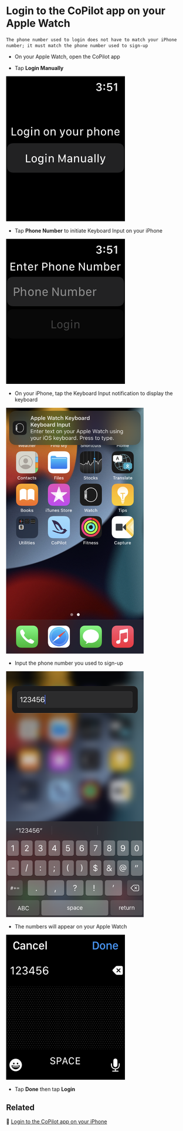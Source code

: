 # Login to the CoPilot app on your Apple Watch

```{note}
The phone number used to login does not have to match your iPhone number; it must match the phone number used to sign-up
```

- On your Apple Watch, open the CoPilot app

- Tap **Login Manually**

![copilot-apple-watch-login](png/d815f1b767b9a926408a7eb7cde93c1d3ff24ea1.png)

- Tap **Phone Number** to initiate Keyboard Input on your iPhone

![copilot-apple-watch-login-manually](png/e7c1eecfd46987fd7389a8412db32a71e2c7a480.png)

- On your iPhone, tap the Keyboard Input notification to display the keyboard

<img src="png/0bc47698e7bf76732a954070fc513499ba733ff0.png" width="375">

- Input the phone number you used to sign-up

<img src="png/9ea85ec87eb4b369ece023998c519f0994c90573.png" width="375">

- The numbers will appear on your Apple Watch

![apple-watch-keyboard-input-example](png/7cb636a68a31b564706e54176914911a71d26dda.png)

- Tap **Done** then tap **Login**

## Related

📌 [Login to the CoPilot app on your iPhone](login-to-the-copilot-app-on-your-iphone.md)
